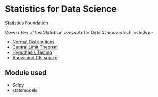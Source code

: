 # Statistics for Data Science

[Statistics Foundation](https://github.com/Rahul1097/Data-Science-with-Python/blob/master/Statistics/StatisticsProbabilityFoundations.pdf)

Covers few of the Statistical concepts for Data Science which includes -
- [Normal Distributions](https://github.com/Rahul1097/Data-Science-with-Python/blob/master/Statistics/1_Normal_distributions.ipynb)
- [Central Limit Theorem](https://github.com/Rahul1097/Data-Science-with-Python/blob/master/Statistics/2_Central_Limit_Theorem.ipynb)
- [Hypothesis Testing](https://github.com/Rahul1097/Data-Science-with-Python/blob/master/Statistics/3_Hypothesis%20Testing%20Using%20T_Test.ipynb)
- [Anova and Chi square](https://github.com/Rahul1097/Data-Science-with-Python/blob/master/Statistics/4_ANOVA%20and%20Chi_square.ipynb)

## Module used

- Scipy
- statsmodels

